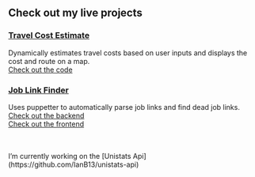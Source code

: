 ## Check out my live projects
### [Travel Cost Estimate](https://travel-cost-estimator.herokuapp.com/)
Dynamically estimates travel costs based on user inputs and displays the cost and route on a map. <br/>
[Check out the code](https://github.com/IanB13/travel-cost-estimator)

### [Job Link Finder](https://techlondonjobs.herokuapp.com/)
Uses puppetter to automatically parse job links and find dead job links. <br/>
[Check out the backend](https://github.com/IanB13/TechLondonJobs) <br/>
[Check out the frontend](https://github.com/IanB13/TechLondonJobs-frontend)


<br/> 
<br/>
I’m currently working on the [Unistats Api](https://github.com/IanB13/unistats-api)

<!--
**IanB13/IanB13** is a ✨ _special_ ✨ repository because its `README.md` (this file) appears on your GitHub profile.

Here are some ideas to get you started:

- 🔭 I’m currently working on ...
- 🌱 I’m currently learning ...
- 👯 I’m looking to collaborate on ...
- 🤔 I’m looking for help with ...
- 💬 Ask me about ...
- 📫 How to reach me: ...
- 😄 Pronouns: ...
- ⚡ Fun fact: ...
-->
